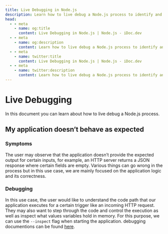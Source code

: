 ```yaml
---
title: Live Debugging in Node.js
description: Learn how to live debug a Node.js process to identify and fix issues with application logic and correctness.
head:
  - - meta
    - name: og:title
      content: Live Debugging in Node.js | Node.js - iDoc.dev
  - - meta
    - name: og:description
      content: Learn how to live debug a Node.js process to identify and fix issues with application logic and correctness.
  - - meta
    - name: twitter:title
      content: Live Debugging in Node.js | Node.js - iDoc.dev
  - - meta
    - name: twitter:description
      content: Learn how to live debug a Node.js process to identify and fix issues with application logic and correctness.
---
```



# Live Debugging

In this document you can learn about how to live debug a Node.js process.

## My application doesn’t behave as expected

### Symptoms

The user may observe that the application doesn’t provide the expected output for certain inputs, for example, an HTTP server returns a JSON response where certain fields are empty. Various things can go wrong in the process but in this use case, we are mainly focused on the application logic and its correctness.

### Debugging

In this use case, the user would like to understand the code path that our application executes for a certain trigger like an incoming HTTP request. They may also want to step through the code and control the execution as well as inspect what values variables hold in memory. For this purpose, we can use the `--inspect` flag when starting the application. debugging documentions can be found [here](/nodejs/guide/debugging-nodejs).